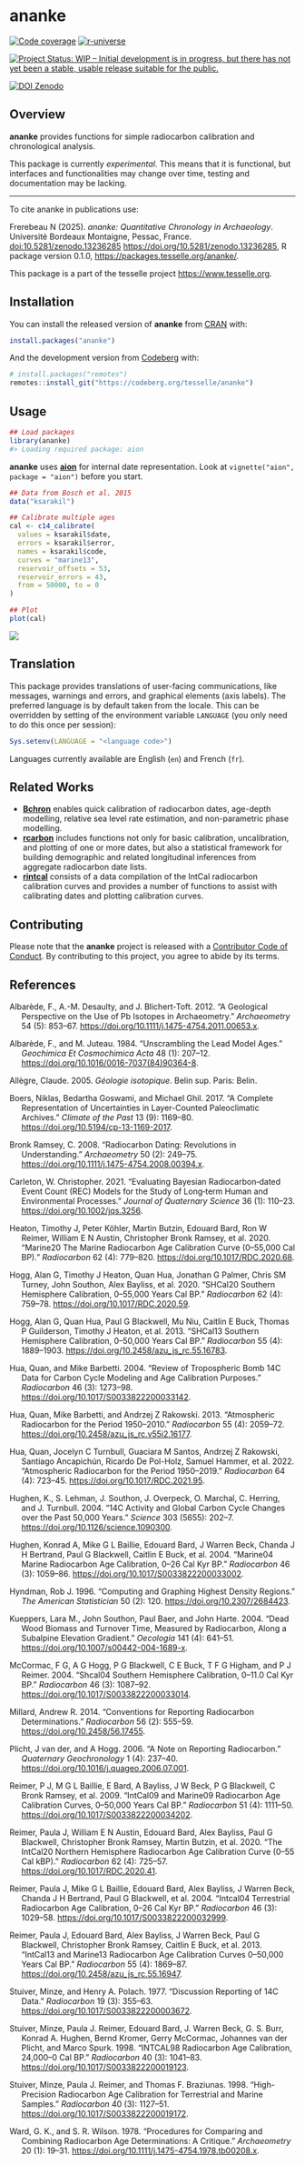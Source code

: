 
<!-- README.md is generated from README.Rmd. Please edit that file -->

# ananke

<!-- badges: start -->

[![Code
coverage](https://packages.tesselle.org/ananke/coverage/badge.svg)](https://packages.tesselle.org/ananke/coverage/)
<a href="https://tesselle.r-universe.dev/ananke"
class="pkgdown-devel"><img
src="https://tesselle.r-universe.dev/badges/ananke"
alt="r-universe" /></a>

[![Project Status: WIP – Initial development is in progress, but there
has not yet been a stable, usable release suitable for the
public.](https://www.repostatus.org/badges/latest/wip.svg)](https://www.repostatus.org/#wip)

[![DOI
Zenodo](https://zenodo.org/badge/DOI/10.5281/zenodo.13236285.svg)](https://doi.org/10.5281/zenodo.13236285)
<!-- badges: end -->

## Overview

**ananke** provides functions for simple radiocarbon calibration and
chronological analysis.

This package is currently *experimental*. This means that it is
functional, but interfaces and functionalities may change over time,
testing and documentation may be lacking.

------------------------------------------------------------------------

To cite ananke in publications use:

Frerebeau N (2025). *ananke: Quantitative Chronology in Archaeology*.
Université Bordeaux Montaigne, Pessac, France.
<doi:10.5281/zenodo.13236285> <https://doi.org/10.5281/zenodo.13236285>,
R package version 0.1.0, <https://packages.tesselle.org/ananke/>.

This package is a part of the tesselle project
<https://www.tesselle.org>.

## Installation

You can install the released version of **ananke** from
[CRAN](https://CRAN.R-project.org) with:

``` r
install.packages("ananke")
```

And the development version from [Codeberg](https://codeberg.org/) with:

``` r
# install.packages("remotes")
remotes::install_git("https://codeberg.org/tesselle/ananke")
```

## Usage

``` r
## Load packages
library(ananke)
#> Loading required package: aion
```

**ananke** uses [**aion**](https://packages.tesselle.org/aion/) for
internal date representation. Look at
`vignette("aion", package = "aion")` before you start.

``` r
## Data from Bosch et al. 2015
data("ksarakil")

## Calibrate multiple ages
cal <- c14_calibrate(
  values = ksarakil$date,
  errors = ksarakil$error,
  names = ksarakil$code,
  curves = "marine13",
  reservoir_offsets = 53,
  reservoir_errors = 43,
  from = 50000, to = 0
)

## Plot
plot(cal)
```

![](man/figures/README-calibration-1.png)<!-- -->

## Translation

This package provides translations of user-facing communications, like
messages, warnings and errors, and graphical elements (axis labels). The
preferred language is by default taken from the locale. This can be
overridden by setting of the environment variable `LANGUAGE` (you only
need to do this once per session):

``` r
Sys.setenv(LANGUAGE = "<language code>")
```

Languages currently available are English (`en`) and French (`fr`).

## Related Works

- [**Bchron**](https://github.com/andrewcparnell/Bchron) enables quick
  calibration of radiocarbon dates, age-depth modelling, relative sea
  level rate estimation, and non-parametric phase modelling.
- [**rcarbon**](https://github.com/ahb108/rcarbon) includes functions
  not only for basic calibration, uncalibration, and plotting of one or
  more dates, but also a statistical framework for building demographic
  and related longitudinal inferences from aggregate radiocarbon date
  lists.
- [**rintcal**](https://github.com/Maarten14C/rintcal) consists of a
  data compilation of the IntCal radiocarbon calibration curves and
  provides a number of functions to assist with calibrating dates and
  plotting calibration curves.

## Contributing

Please note that the **ananke** project is released with a [Contributor
Code of Conduct](https://www.tesselle.org/conduct.html). By contributing
to this project, you agree to abide by its terms.

## References

<div id="refs" class="references csl-bib-body hanging-indent"
entry-spacing="0">

<div id="ref-albarede2012" class="csl-entry">

Albarède, F., A.-M. Desaulty, and J. Blichert-Toft. 2012. “A Geological
Perspective on the Use of Pb Isotopes in Archaeometry.” *Archaeometry*
54 (5): 853–67. <https://doi.org/10.1111/j.1475-4754.2011.00653.x>.

</div>

<div id="ref-albarede1984" class="csl-entry">

Albarède, F., and M. Juteau. 1984. “Unscrambling the Lead Model Ages.”
*Geochimica Et Cosmochimica Acta* 48 (1): 207–12.
<https://doi.org/10.1016/0016-7037(84)90364-8>.

</div>

<div id="ref-allegre2005" class="csl-entry">

Allègre, Claude. 2005. *Géologie isotopique*. Belin sup. Paris: Belin.

</div>

<div id="ref-boers2017" class="csl-entry">

Boers, Niklas, Bedartha Goswami, and Michael Ghil. 2017. “A Complete
Representation of Uncertainties in Layer-Counted Paleoclimatic
Archives.” *Climate of the Past* 13 (9): 1169–80.
<https://doi.org/10.5194/cp-13-1169-2017>.

</div>

<div id="ref-bronkramsey2008" class="csl-entry">

Bronk Ramsey, C. 2008. “Radiocarbon Dating: Revolutions in
Understanding.” *Archaeometry* 50 (2): 249–75.
<https://doi.org/10.1111/j.1475-4754.2008.00394.x>.

</div>

<div id="ref-carleton2021" class="csl-entry">

Carleton, W. Christopher. 2021. “Evaluating Bayesian Radiocarbon‐dated
Event Count (REC) Models for the Study of Long‐term Human and
Environmental Processes.” *Journal of Quaternary Science* 36 (1):
110–23. <https://doi.org/10.1002/jqs.3256>.

</div>

<div id="ref-heaton2020" class="csl-entry">

Heaton, Timothy J, Peter Köhler, Martin Butzin, Edouard Bard, Ron W
Reimer, William E N Austin, Christopher Bronk Ramsey, et al. 2020.
“Marine20 The Marine Radiocarbon Age Calibration Curve (0–55,000 Cal
BP).” *Radiocarbon* 62 (4): 779–820.
<https://doi.org/10.1017/RDC.2020.68>.

</div>

<div id="ref-hogg2020" class="csl-entry">

Hogg, Alan G, Timothy J Heaton, Quan Hua, Jonathan G Palmer, Chris SM
Turney, John Southon, Alex Bayliss, et al. 2020. “SHCal20 Southern
Hemisphere Calibration, 0–55,000 Years Cal BP.” *Radiocarbon* 62 (4):
759–78. <https://doi.org/10.1017/RDC.2020.59>.

</div>

<div id="ref-hogg2013" class="csl-entry">

Hogg, Alan G, Quan Hua, Paul G Blackwell, Mu Niu, Caitlin E Buck, Thomas
P Guilderson, Timothy J Heaton, et al. 2013. “SHCal13 Southern
Hemisphere Calibration, 0–50,000 Years Cal BP.” *Radiocarbon* 55 (4):
1889–1903. <https://doi.org/10.2458/azu_js_rc.55.16783>.

</div>

<div id="ref-hua2004" class="csl-entry">

Hua, Quan, and Mike Barbetti. 2004. “Review of Tropospheric Bomb 14C
Data for Carbon Cycle Modeling and Age Calibration Purposes.”
*Radiocarbon* 46 (3): 1273–98.
<https://doi.org/10.1017/S0033822200033142>.

</div>

<div id="ref-hua2013" class="csl-entry">

Hua, Quan, Mike Barbetti, and Andrzej Z Rakowski. 2013. “Atmospheric
Radiocarbon for the Period 1950–2010.” *Radiocarbon* 55 (4): 2059–72.
<https://doi.org/10.2458/azu_js_rc.v55i2.16177>.

</div>

<div id="ref-hua2022" class="csl-entry">

Hua, Quan, Jocelyn C Turnbull, Guaciara M Santos, Andrzej Z Rakowski,
Santiago Ancapichún, Ricardo De Pol-Holz, Samuel Hammer, et al. 2022.
“Atmospheric Radiocarbon for the Period 1950–2019.” *Radiocarbon* 64
(4): 723–45. <https://doi.org/10.1017/RDC.2021.95>.

</div>

<div id="ref-hughen2004a" class="csl-entry">

Hughen, K., S. Lehman, J. Southon, J. Overpeck, O. Marchal, C. Herring,
and J. Turnbull. 2004. “14C Activity and Global Carbon Cycle Changes
over the Past 50,000 Years.” *Science* 303 (5655): 202–7.
<https://doi.org/10.1126/science.1090300>.

</div>

<div id="ref-hughen2004" class="csl-entry">

Hughen, Konrad A, Mike G L Baillie, Edouard Bard, J Warren Beck, Chanda
J H Bertrand, Paul G Blackwell, Caitlin E Buck, et al. 2004. “Marine04
Marine Radiocarbon Age Calibration, 0–26 Cal Kyr BP.” *Radiocarbon* 46
(3): 1059–86. <https://doi.org/10.1017/S0033822200033002>.

</div>

<div id="ref-hyndman1996" class="csl-entry">

Hyndman, Rob J. 1996. “Computing and Graphing Highest Density Regions.”
*The American Statistician* 50 (2): 120.
<https://doi.org/10.2307/2684423>.

</div>

<div id="ref-kueppers2004" class="csl-entry">

Kueppers, Lara M., John Southon, Paul Baer, and John Harte. 2004. “Dead
Wood Biomass and Turnover Time, Measured by Radiocarbon, Along a
Subalpine Elevation Gradient.” *Oecologia* 141 (4): 641–51.
<https://doi.org/10.1007/s00442-004-1689-x>.

</div>

<div id="ref-mccormac2004" class="csl-entry">

McCormac, F G, A G Hogg, P G Blackwell, C E Buck, T F G Higham, and P J
Reimer. 2004. “Shcal04 Southern Hemisphere Calibration, 0–11.0 Cal Kyr
BP.” *Radiocarbon* 46 (3): 1087–92.
<https://doi.org/10.1017/S0033822200033014>.

</div>

<div id="ref-millard2014" class="csl-entry">

Millard, Andrew R. 2014. “Conventions for Reporting Radiocarbon
Determinations.” *Radiocarbon* 56 (2): 555–59.
<https://doi.org/10.2458/56.17455>.

</div>

<div id="ref-vanderplicht2006" class="csl-entry">

Plicht, J van der, and A Hogg. 2006. “A Note on Reporting Radiocarbon.”
*Quaternary Geochronology* 1 (4): 237–40.
<https://doi.org/10.1016/j.quageo.2006.07.001>.

</div>

<div id="ref-reimer2009" class="csl-entry">

Reimer, P J, M G L Baillie, E Bard, A Bayliss, J W Beck, P G Blackwell,
C Bronk Ramsey, et al. 2009. “IntCal09 and Marine09 Radiocarbon Age
Calibration Curves, 0–50,000 Years Cal BP.” *Radiocarbon* 51 (4):
1111–50. <https://doi.org/10.1017/S0033822200034202>.

</div>

<div id="ref-reimer2020" class="csl-entry">

Reimer, Paula J, William E N Austin, Edouard Bard, Alex Bayliss, Paul G
Blackwell, Christopher Bronk Ramsey, Martin Butzin, et al. 2020. “The
IntCal20 Northern Hemisphere Radiocarbon Age Calibration Curve (0–55 Cal
<span class="nocase">kBP</span>).” *Radiocarbon* 62 (4): 725–57.
<https://doi.org/10.1017/RDC.2020.41>.

</div>

<div id="ref-reimer2004" class="csl-entry">

Reimer, Paula J, Mike G L Baillie, Edouard Bard, Alex Bayliss, J Warren
Beck, Chanda J H Bertrand, Paul G Blackwell, et al. 2004. “Intcal04
Terrestrial Radiocarbon Age Calibration, 0–26 Cal Kyr BP.” *Radiocarbon*
46 (3): 1029–58. <https://doi.org/10.1017/S0033822200032999>.

</div>

<div id="ref-reimer2013" class="csl-entry">

Reimer, Paula J, Edouard Bard, Alex Bayliss, J Warren Beck, Paul G
Blackwell, Christopher Bronk Ramsey, Caitlin E Buck, et al. 2013.
“IntCal13 and Marine13 Radiocarbon Age Calibration Curves 0–50,000 Years
Cal BP.” *Radiocarbon* 55 (4): 1869–87.
<https://doi.org/10.2458/azu_js_rc.55.16947>.

</div>

<div id="ref-stuiver1977" class="csl-entry">

Stuiver, Minze, and Henry A. Polach. 1977. “Discussion Reporting of 14C
Data.” *Radiocarbon* 19 (3): 355–63.
<https://doi.org/10.1017/S0033822200003672>.

</div>

<div id="ref-stuiver1998" class="csl-entry">

Stuiver, Minze, Paula J. Reimer, Edouard Bard, J. Warren Beck, G. S.
Burr, Konrad A. Hughen, Bernd Kromer, Gerry McCormac, Johannes van der
Plicht, and Marco Spurk. 1998. “INTCAL98 Radiocarbon Age Calibration,
24,000–0 Cal BP.” *Radiocarbon* 40 (3): 1041–83.
<https://doi.org/10.1017/S0033822200019123>.

</div>

<div id="ref-stuiver1998a" class="csl-entry">

Stuiver, Minze, Paula J. Reimer, and Thomas F. Braziunas. 1998.
“High-Precision Radiocarbon Age Calibration for Terrestrial and Marine
Samples.” *Radiocarbon* 40 (3): 1127–51.
<https://doi.org/10.1017/S0033822200019172>.

</div>

<div id="ref-ward1978" class="csl-entry">

Ward, G. K., and S. R. Wilson. 1978. “Procedures for Comparing and
Combining Radiocarbon Age Determinations: A Critique.” *Archaeometry* 20
(1): 19–31. <https://doi.org/10.1111/j.1475-4754.1978.tb00208.x>.

</div>

</div>
